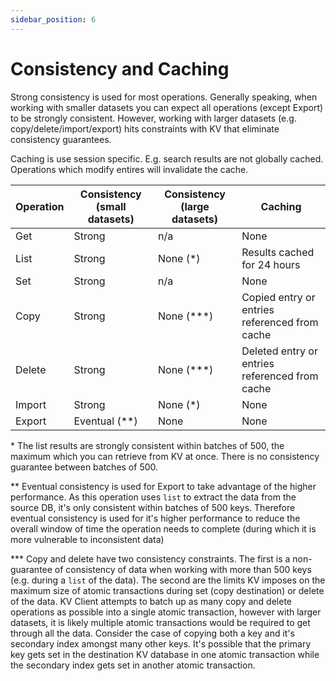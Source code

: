 ```yaml
---
sidebar_position: 6
---
```


# Consistency and Caching

Strong consistency is used for most operations.  Generally speaking, when working with smaller datasets you can expect all operations (except Export) to be strongly consistent.  However, working with larger datasets (e.g. copy/delete/import/export) hits constraints with KV that eliminate consistency guarantees.

Caching is use session specific.
E.g. search results are not globally cached. Operations which modify entires
will invalidate the cache.

| Operation | Consistency (small datasets) | Consistency (large datasets) | Caching                                        |
| --------- | ---------------------------- | ---------------------------- | ---------------------------------------------- |
| Get       | Strong                       | n/a                          | None                                           |
| List      | Strong                       | None (*)                     | Results cached for 24 hours                    |
| Set       | Strong                       | n/a                          | None                                           |
| Copy      | Strong                       | None (***)                   | Copied entry or entries referenced from cache  |
| Delete    | Strong                       | None (***)                   | Deleted entry or entries referenced from cache |
| Import    | Strong                       | None (*)                     | None                                           |
| Export    | Eventual (**)                | None                         | None                                           |

\* The list results are strongly consistent within batches of 500, the maximum
which you can retrieve from KV at once. There is no consistency guarantee
between batches of 500.

\*\* Eventual consistency is used for Export to take advantage of the higher
performance. As this operation uses `list` to extract the data from the source
DB, it's only consistent within batches of 500 keys. Therefore eventual
consistency is used for it's higher performance to reduce the overall window of
time the operation needs to complete (during which it is more vulnerable to
inconsistent data)

\*\*\* Copy and delete have two consistency constraints. The first is a
non-guarantee of consistency of data when working with more than 500 keys (e.g.
during a `list` of the data). The second are the limits KV imposes on the
maximum size of atomic transactions during set (copy destination) or delete of
the data. KV Client attempts to batch up as many copy and delete operations as
possible into a single atomic transaction, however with larger datasets, it is
likely multiple atomic transactions would be required to get through all the
data. Consider the case of copying both a key and it's secondary index amongst
many other keys. It's possible that the primary key gets set in the destination
KV database in one atomic transaction while the secondary index gets set in
another atomic transaction.
